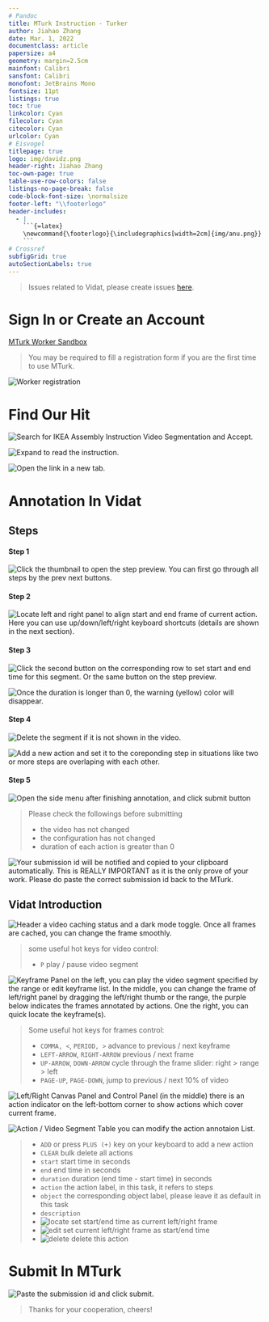 ```yaml
---
# Pandoc
title: MTurk Instruction - Turker
author: Jiahao Zhang
date: Mar. 1, 2022
documentclass: article
papersize: a4
geometry: margin=2.5cm
mainfont: Calibri
sansfont: Calibri
monofont: JetBrains Mono
fontsize: 11pt
listings: true
toc: true
linkcolor: Cyan
filecolor: Cyan
citecolor: Cyan
urlcolor: Cyan
# Eisvogel
titlepage: true
logo: img/davidz.png
header-right: Jiahao Zhang
toc-own-page: true
table-use-row-colors: false
listings-no-page-break: false
code-block-font-size: \normalsize
footer-left: "\\footerlogo"
header-includes:
  - |
    ```{=latex}
    \newcommand{\footerlogo}{\includegraphics[width=2cm]{img/anu.png}}
    ```
# Crossref
subfigGrid: true
autoSectionLabels: true
---
```


> Issues related to Vidat, please create issues [here](https://github.com/anucvml/vidat/issues).

# Sign In or Create an Account

[MTurk Worker Sandbox](https://workersandbox.mturk.com/)

> You may be required to fill a registration form if you are the first time to use MTurk.

![Worker registration](img/worker-registration.png)

# Find Our Hit

![Search for _**IKEA Assembly Instruction Video Segmentation**_ and Accept.](img/step1-1.png)

![Expand to read the instruction.](img/step1-2.png)

![Open the link in a new tab.](img/step1-3.png)

# Annotation In Vidat

## Steps

#### Step 1

![Click the thumbnail to open the step preview. You can first go through all steps by the prev next buttons.](img/step3-1.png)

#### Step 2

![Locate left and right panel to align start and end frame of current action. Here you can use up/down/left/right keyboard shortcuts (details are shown in the next section).](img/step3-2.png)

#### Step 3

![Click the second button on the corresponding row to set start and end time for this segment. Or the same button on the step preview.](img/step3-3.png)

![Once the duration is longer than 0, the warning (yellow) color will disappear.](img/step3-4.png)

#### Step 4

![Delete the segment if it is not shown in the video.](img/step3-5.png)

![Add a new action and set it to the coreponding step in situations like two or more steps are overlaping with each other.](img/step3-5-1.png)

#### Step 5

![Open the side menu after finishing annotation, and click submit button](img/step3-6.png)

> Please check the followings before submitting
>
> - the video has not changed
> - the configuration has not changed
> - duration of each action is greater than 0

![Your submission id will be notified and copied to your clipboard automatically. This is REALLY IMPORTANT as it is the only prove of your work. Please do paste the correct submission id back to the MTurk.](img/step3-7.png)

## Vidat Introduction

![**Header** a video caching status and a dark mode toggle. Once all frames are cached, you can change the frame smoothly.](img/step2-1.png)

> some useful hot keys for video control:
>
> - `P` play / pause video segment

![**Keyframe Panel** on the left, you can play the video segment specified by the range or edit keyframe list. In the middle, you can change the frame of left/right panel by dragging the left/right thumb or the range, the purple below indicates the frames annotated by actions. One the right, you can quick locate the keyframe(s).](img/step2-2.png)

> Some useful hot keys for frames control:
>
> - `COMMA, <`, `PERIOD, >` advance to previous / next keyframe
> - `LEFT-ARROW`, `RIGHT-ARROW` previous / next frame
> - `UP-ARROW`, `DOWN-ARROW` cycle through the frame slider: right > range > left
> - `PAGE-UP`, `PAGE-DOWN`, jump to previous / next 10% of video

![**Left/Right Canvas Panel and Control Panel (in the middle)** there is an action indicator on the left-bottom corner to show actions which cover current frame.](img/step2-3.png)

![**Action / Video Segment Table** you can modify the action annotaion List.](img/step2-4.png)

> - `ADD` or press `PLUS (+)` key on your keyboard to add a new action
> - `CLEAR` bulk delete all actions
> - `start` start time in seconds
> - `end` end time in seconds
> - `duration` duration (end time - start time) in seconds
> - `action` the action label, in this task, it refers to steps
> - `object` the corresponding object label, please leave it as default in this task
> - `description`
> - ![locate](img/gps_fixed_black_24dp.svg) set start/end time as current left/right frame
> - ![edit](img/edit_location_alt_black_24dp.svg) set current left/right frame as start/end time
> - ![delete](img/delete_black_24dp.svg) delete this action

# Submit In MTurk

![Paste the submission id and click submit.](img/step4-1.png)

> Thanks for your cooperation, cheers!
